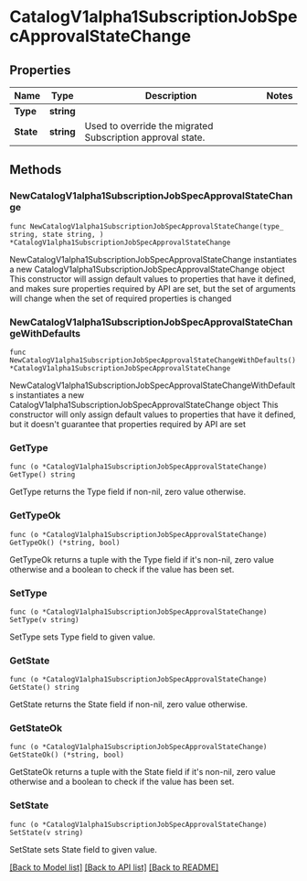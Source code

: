# CatalogV1alpha1SubscriptionJobSpecApprovalStateChange

## Properties

Name | Type | Description | Notes
------------ | ------------- | ------------- | -------------
**Type** | **string** |  | 
**State** | **string** | Used to override the migrated Subscription approval state.  | 

## Methods

### NewCatalogV1alpha1SubscriptionJobSpecApprovalStateChange

`func NewCatalogV1alpha1SubscriptionJobSpecApprovalStateChange(type_ string, state string, ) *CatalogV1alpha1SubscriptionJobSpecApprovalStateChange`

NewCatalogV1alpha1SubscriptionJobSpecApprovalStateChange instantiates a new CatalogV1alpha1SubscriptionJobSpecApprovalStateChange object
This constructor will assign default values to properties that have it defined,
and makes sure properties required by API are set, but the set of arguments
will change when the set of required properties is changed

### NewCatalogV1alpha1SubscriptionJobSpecApprovalStateChangeWithDefaults

`func NewCatalogV1alpha1SubscriptionJobSpecApprovalStateChangeWithDefaults() *CatalogV1alpha1SubscriptionJobSpecApprovalStateChange`

NewCatalogV1alpha1SubscriptionJobSpecApprovalStateChangeWithDefaults instantiates a new CatalogV1alpha1SubscriptionJobSpecApprovalStateChange object
This constructor will only assign default values to properties that have it defined,
but it doesn't guarantee that properties required by API are set

### GetType

`func (o *CatalogV1alpha1SubscriptionJobSpecApprovalStateChange) GetType() string`

GetType returns the Type field if non-nil, zero value otherwise.

### GetTypeOk

`func (o *CatalogV1alpha1SubscriptionJobSpecApprovalStateChange) GetTypeOk() (*string, bool)`

GetTypeOk returns a tuple with the Type field if it's non-nil, zero value otherwise
and a boolean to check if the value has been set.

### SetType

`func (o *CatalogV1alpha1SubscriptionJobSpecApprovalStateChange) SetType(v string)`

SetType sets Type field to given value.


### GetState

`func (o *CatalogV1alpha1SubscriptionJobSpecApprovalStateChange) GetState() string`

GetState returns the State field if non-nil, zero value otherwise.

### GetStateOk

`func (o *CatalogV1alpha1SubscriptionJobSpecApprovalStateChange) GetStateOk() (*string, bool)`

GetStateOk returns a tuple with the State field if it's non-nil, zero value otherwise
and a boolean to check if the value has been set.

### SetState

`func (o *CatalogV1alpha1SubscriptionJobSpecApprovalStateChange) SetState(v string)`

SetState sets State field to given value.



[[Back to Model list]](../README.md#documentation-for-models) [[Back to API list]](../README.md#documentation-for-api-endpoints) [[Back to README]](../README.md)



